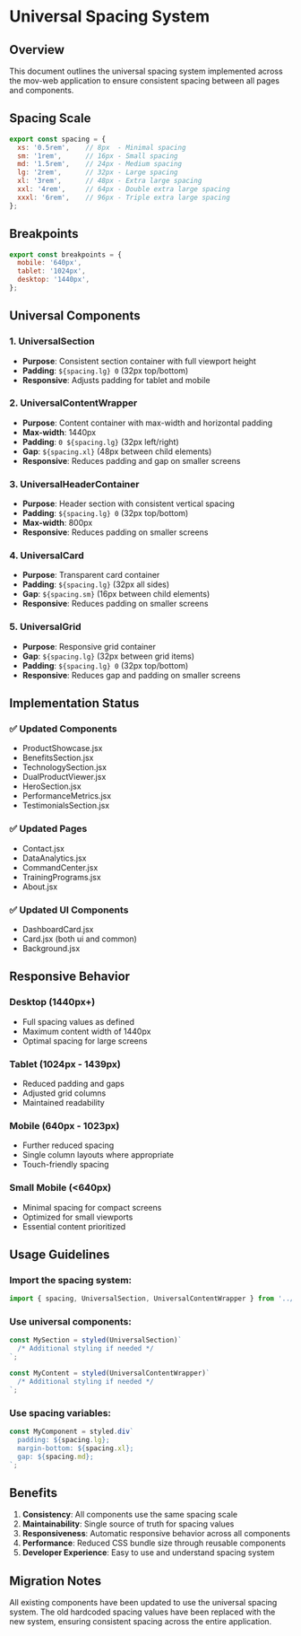 # Universal Spacing System

## Overview
This document outlines the universal spacing system implemented across the mov-web application to ensure consistent spacing between all pages and components.

## Spacing Scale
```javascript
export const spacing = {
  xs: '0.5rem',    // 8px  - Minimal spacing
  sm: '1rem',      // 16px - Small spacing
  md: '1.5rem',    // 24px - Medium spacing
  lg: '2rem',      // 32px - Large spacing
  xl: '3rem',      // 48px - Extra large spacing
  xxl: '4rem',     // 64px - Double extra large spacing
  xxxl: '6rem',    // 96px - Triple extra large spacing
};
```

## Breakpoints
```javascript
export const breakpoints = {
  mobile: '640px',
  tablet: '1024px',
  desktop: '1440px',
};
```

## Universal Components

### 1. UniversalSection
- **Purpose**: Consistent section container with full viewport height
- **Padding**: `${spacing.lg} 0` (32px top/bottom)
- **Responsive**: Adjusts padding for tablet and mobile

### 2. UniversalContentWrapper
- **Purpose**: Content container with max-width and horizontal padding
- **Max-width**: 1440px
- **Padding**: `0 ${spacing.lg}` (32px left/right)
- **Gap**: `${spacing.xl}` (48px between child elements)
- **Responsive**: Reduces padding and gap on smaller screens

### 3. UniversalHeaderContainer
- **Purpose**: Header section with consistent vertical spacing
- **Padding**: `${spacing.lg} 0` (32px top/bottom)
- **Max-width**: 800px
- **Responsive**: Reduces padding on smaller screens

### 4. UniversalCard
- **Purpose**: Transparent card container
- **Padding**: `${spacing.lg}` (32px all sides)
- **Gap**: `${spacing.sm}` (16px between child elements)
- **Responsive**: Reduces padding on smaller screens

### 5. UniversalGrid
- **Purpose**: Responsive grid container
- **Gap**: `${spacing.lg}` (32px between grid items)
- **Padding**: `${spacing.lg} 0` (32px top/bottom)
- **Responsive**: Reduces gap and padding on smaller screens

## Implementation Status

### ✅ Updated Components
- ProductShowcase.jsx
- BenefitsSection.jsx
- TechnologySection.jsx
- DualProductViewer.jsx
- HeroSection.jsx
- PerformanceMetrics.jsx
- TestimonialsSection.jsx

### ✅ Updated Pages
- Contact.jsx
- DataAnalytics.jsx
- CommandCenter.jsx
- TrainingPrograms.jsx
- About.jsx

### ✅ Updated UI Components
- DashboardCard.jsx
- Card.jsx (both ui and common)
- Background.jsx

## Responsive Behavior

### Desktop (1440px+)
- Full spacing values as defined
- Maximum content width of 1440px
- Optimal spacing for large screens

### Tablet (1024px - 1439px)
- Reduced padding and gaps
- Adjusted grid columns
- Maintained readability

### Mobile (640px - 1023px)
- Further reduced spacing
- Single column layouts where appropriate
- Touch-friendly spacing

### Small Mobile (<640px)
- Minimal spacing for compact screens
- Optimized for small viewports
- Essential content prioritized

## Usage Guidelines

### Import the spacing system:
```javascript
import { spacing, UniversalSection, UniversalContentWrapper } from '../styles/UniversalStyles';
```

### Use universal components:
```javascript
const MySection = styled(UniversalSection)`
  /* Additional styling if needed */
`;

const MyContent = styled(UniversalContentWrapper)`
  /* Additional styling if needed */
`;
```

### Use spacing variables:
```javascript
const MyComponent = styled.div`
  padding: ${spacing.lg};
  margin-bottom: ${spacing.xl};
  gap: ${spacing.md};
`;
```

## Benefits

1. **Consistency**: All components use the same spacing scale
2. **Maintainability**: Single source of truth for spacing values
3. **Responsiveness**: Automatic responsive behavior across all components
4. **Performance**: Reduced CSS bundle size through reusable components
5. **Developer Experience**: Easy to use and understand spacing system

## Migration Notes

All existing components have been updated to use the universal spacing system. The old hardcoded spacing values have been replaced with the new system, ensuring consistent spacing across the entire application. 